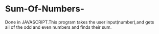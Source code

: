 # Sum-Of-Numbers-
Done in JAVASCRIPT.This program takes the user input(number),and gets all of the odd and even numbers and finds their sum.
